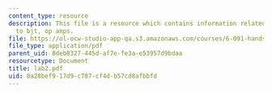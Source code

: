 ```yaml
---
content_type: resource
description: This file is a resource which contains information related to introduction
  to bjt, op amps.
file: https://ol-ocw-studio-app-qa.s3.amazonaws.com/courses/6-091-hands-on-introduction-to-electrical-engineering-lab-skills-january-iap-2008/8a28bef917d9c787cf4db57cd8afbbfd_lab2.pdf
file_type: application/pdf
parent_uid: 8deb8327-445d-af7e-fe3a-e53957d9bdaa
resourcetype: Document
title: lab2.pdf
uid: 8a28bef9-17d9-c787-cf4d-b57cd8afbbfd
---
```

